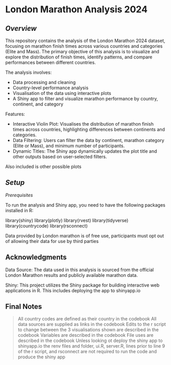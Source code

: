 # **London Marathon Analysis 2024**
## *Overview*
This repository contains the analysis of the London Marathon 2024 dataset, focusing on marathon finish times across various countries and categories (Elite and Mass). The primary objective of this analysis is to visualize and explore the distribution of finish times, identify patterns, and compare performances between different countries.

The analysis involves:

- Data processing and cleaning
- Country-level performance analysis
- Visualisation of the data using interactive plots
- A Shiny app to filter and visualize marathon performance by country, continent, and category

Features:
- Interactive Violin Plot: Visualises the distribution of marathon finish times across countries, highlighting differences between continents and categories.
- Data Filtering: Users can filter the data by continent, marathon category (Elite or Mass), and minimum number of participants.
- Dynamic Titles: The Shiny app dynamically updates the plot title and other outputs based on user-selected filters.

Also included is other possible plots


## *Setup*
*Prerequisites*

To run the analysis and Shiny app, you need to have the following packages installed in R:

library(shiny)
library(plotly)
library(rvest)
library(tidyverse)
library(countrycode)
library(rsconnect)

Data provided by London marathon is of free use, participants must opt out of allowing their data for use by third parties

## Acknowledgments

Data Source: The data used in this analysis is sourced from the official London Marathon results and publicly available marathon data.

Shiny: This project utilizes the Shiny package for building interactive web applications in R. This includes deploying the app to shinyapp.io

## Final Notes

> All country codes are defined as their country in the codebook
> All data sources are supplied as links in the codebook
> Edits to the r script to change between the 3 visualisations shown are described in the codebook
> Variables are described in the codebook
> File uses are described in the codebook
> Unless looking ot deploy the shiny app to shinyapp.io the renv files and folder, ui.R, server.R, lines prior to line 9 of the r script, and rsconnect are not required to run the code and produce the shiny app